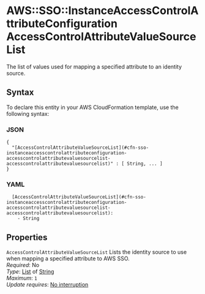 # AWS::SSO::InstanceAccessControlAttributeConfiguration AccessControlAttributeValueSourceList<a name="aws-properties-sso-instanceaccesscontrolattributeconfiguration-accesscontrolattributevaluesourcelist"></a>

The list of values used for mapping a specified attribute to an identity source\.

## Syntax<a name="aws-properties-sso-instanceaccesscontrolattributeconfiguration-accesscontrolattributevaluesourcelist-syntax"></a>

To declare this entity in your AWS CloudFormation template, use the following syntax:

### JSON<a name="aws-properties-sso-instanceaccesscontrolattributeconfiguration-accesscontrolattributevaluesourcelist-syntax.json"></a>

```
{
  "[AccessControlAttributeValueSourceList](#cfn-sso-instanceaccesscontrolattributeconfiguration-accesscontrolattributevaluesourcelist-accesscontrolattributevaluesourcelist)" : [ String, ... ]
}
```

### YAML<a name="aws-properties-sso-instanceaccesscontrolattributeconfiguration-accesscontrolattributevaluesourcelist-syntax.yaml"></a>

```
  [AccessControlAttributeValueSourceList](#cfn-sso-instanceaccesscontrolattributeconfiguration-accesscontrolattributevaluesourcelist-accesscontrolattributevaluesourcelist): 
    - String
```

## Properties<a name="aws-properties-sso-instanceaccesscontrolattributeconfiguration-accesscontrolattributevaluesourcelist-properties"></a>

`AccessControlAttributeValueSourceList`  <a name="cfn-sso-instanceaccesscontrolattributeconfiguration-accesscontrolattributevaluesourcelist-accesscontrolattributevaluesourcelist"></a>
Lists the identity source to use when mapping a specified attribute to AWS SSO\.  
*Required*: No  
*Type*: [List](#aws-properties-sso-instanceaccesscontrolattributeconfiguration-accesscontrolattributevaluesourcelist) of [String](#aws-properties-sso-instanceaccesscontrolattributeconfiguration-accesscontrolattributevaluesourcelist)  
*Maximum*: `1`  
*Update requires*: [No interruption](https://docs.aws.amazon.com/AWSCloudFormation/latest/UserGuide/using-cfn-updating-stacks-update-behaviors.html#update-no-interrupt)